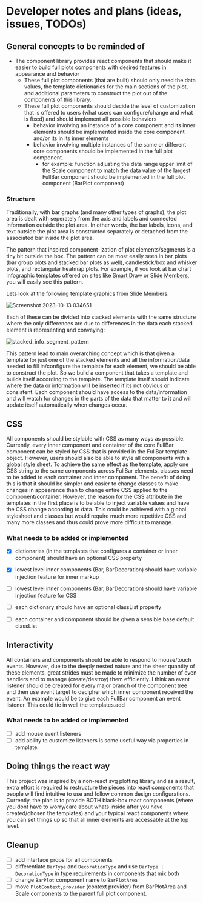 # Developer notes and plans (ideas, issues, TODOs)

## General concepts to be reminded of

 - The component library provides react components that should make it easier to build full plots components with desired features in appearance and behavior
    - These full plot components (that are built) should only need the data values, the template dictionaries for the main sections of the plot, and additional parameters to construct the plot out of the components of this library.
    - These full plot components should decide the level of customization that is offered to users (what users can configure/change and what is fixed) and should implement all possible behaviors
        - behavior involving an instance of a core component and its inner elements should be implemented inside the core component and/or its in its inner elements
        - behavior involving multiple instances of the same or different core components should be implemented in the full plot component.
            - for example: function adjusting the data range upper limit of the Scale component to match the data value of the largest FullBar component should be implemented in the full plot component (BarPlot component)

### Structure
Traditionally, with bar graphs (and many other types of graphs), the plot area is dealt with seperately from the axis and labels and connected information outside the plot area. In other words, the bar labels, icons, and text outside the plot area is constructed separately or detached from the associated bar inside the plot area. 

The pattern that inspired component-ization of plot elements/segments is a tiny bit outside the box. The pattern can be most easily seen in bar plots (bar group plots and stacked bar plots as well), candlestick/box and whisker plots, and rectangular heatmap plots. For example, if you look at bar chart infographic templates offered on sites like [Smart Draw](https://www.smartdraw.com/bar-graph/examples/) or [Slide Members](https://www.slidemembers.com/en_US/view/Diagram/various-types-of-bar-chart-infographic-diagram-11342), you will easily see this pattern. 

Lets look at the following template graphics from Slide Members:

![Screenshot 2023-10-13 034651](https://github.com/bouzidanas/react-html-plots/assets/25779130/d29fe3f6-ed84-492d-8704-2d90c2291cad)

Each of these can be divided into stacked elements with the same structure where the only differences are due to differences in the data each stacked element is representing and conveying:

![stacked_info_segment_pattern](https://github.com/bouzidanas/react-html-plots/assets/25779130/71f4951d-8c64-453b-9c46-38940b3cd07e)

This pattern lead to main overarching concept which is that given a template for just one of the stacked elements and all the information/data needed to fill in/configure the template for each element, we should be able to construct the plot. So we build a component that takes a template and builds itself according to the template. The template itself should indicate where the data or information will be inserted if its not obvious or consistent. Each component should have access to the data/information and will watch for changes in the parts of the data that matter to it and will update itself automatically when changes occur.

## CSS

All components should be stylable with CSS as many ways as possible. Currently, every inner component and container of the core FullBar component can be styled by CSS that is provided in the FullBar template object. However, users should also be able to style all components with a global style sheet. To achieve the same effect as the template, apply one CSS string to the same components across FullBar elements, classes need to be added to each container and inner component. The benefit of doing this is that it should be simpler and easier to change classes to make changes in appearance than to change entire CSS applied to the component/container. However, the reason for the CSS attribute in the templates in the first place is to be able to inject variable values and have the CSS change according to data. This could be achieved with a global stylesheet and classes but would require much more repetitive CSS and many more classes and thus could prove more difficult to manage.

### What needs to be added or implemented

  - [x] dictionaries (in the templates that configures a container or inner component) should have an optional CSS property
  - [x] lowest level inner components (Bar, BarDecoration) should have variable injection feature for inner markup
  - [ ] lowest level inner components (Bar, BarDecoration) should have variable injection feature for CSS
  - [ ] each dictionary should have an optional classList property
  - [ ] each container and component should be given a sensible base default classList


## Interactivity

All containers and components should be able to respond to mouse/touch events. However, due to the deeply nested nature and the sheer quantity of these elements, great strides must be made to minimize the number of even handlers and to manage (create/destroy) them efficiently. I think an event listener should be created for every major branch of the component tree and then use event target to decipher which inner component received the event. An example would be to give each FullBar component an event listener. This could tie in well the templates.add 

### What needs to be added or implemented

 - [ ] add mouse event listeners
 - [ ] add ability to customize listeners is some useful way via properties in template.

## Doing things the react way

This project was inspired by a non-react svg plotting library and as a result, extra effort is required to restructure the pieces into react components that people will find intuitive to use and follow common design configurations. Currently, the plan is to provide BOTH black-box react components (where you dont have to worry/care about whats inside after you have created/chosen the templates) and your typical react components where you can set things up so that all inner elements are accessable at the top level.

## Cleanup

 - [ ] add interface props for all components
 - [ ] differentiate `BarType` and `DecorationType` and use `BarType | DecorationType` in type requirements in components that mix both
 - [ ] change `BarPlot` component name to `BarPlotArea`
 - [ ] move `PlotContext,provider` (context provider) from BarPlotArea and Scale components to the parent full plot component.
